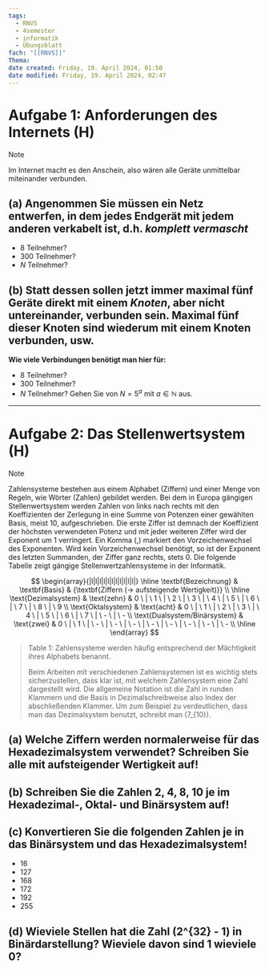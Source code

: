 ```yaml
---
tags:
  - RNVS
  - 4semester
  - informatik
  - Übungsblatt
fach: "[[RNVS]]"
Thema:
date created: Friday, 19. April 2024, 01:50
date modified: Friday, 19. April 2024, 02:47
---
```


# Aufgabe 1: Anforderungen des Internets (H)

>[!note]
>Im Internet macht es den Anschein, also wären alle Geräte unmittelbar miteinander verbunden.
## (a) Angenommen Sie müssen ein Netz entwerfen, in dem jedes Endgerät mit jedem anderen verkabelt ist, d.h. _komplett vermascht_

- 8 Teilnehmer?
- 300 Teilnehmer?
- $N$ Teilnehmer?

## (b) Statt dessen sollen jetzt immer maximal fünf Geräte direkt mit einem _Knoten_, aber nicht untereinander, verbunden sein. Maximal fünf dieser Knoten sind wiederum mit einem Knoten verbunden, usw.

**Wie viele Verbindungen benötigt man hier für:**

- 8 Teilnehmer?
- 300 Teilnehmer?
- $N$ Teilnehmer? Gehen Sie von $N = 5^a$ mit $a \in \mathbb{N}$ aus.

--- 

# Aufgabe 2: Das Stellenwertsystem (H)

>[!note]
>Zahlensysteme bestehen aus einem Alphabet (Ziffern) und einer Menge von Regeln, wie Wörter (Zahlen) gebildet werden. Bei dem in Europa gängigen Stellenwertsystem werden Zahlen von links nach rechts mit den Koeffizienten der Zerlegung in eine Summe von Potenzen einer gewählten Basis, meist 10, aufgeschrieben. Die erste Ziffer ist demnach der Koeffizient der höchsten verwendeten Potenz und mit jeder weiteren Ziffer wird der Exponent um 1 verringert. Ein Komma (,) markiert den Vorzeichenwechsel des Exponenten. Wird kein Vorzeichenwechsel benötigt, so ist der Exponent des letzten Summanden, der Ziffer ganz rechts, stets 0. Die folgende Tabelle zeigt gängige Stellenwertzahlensysteme in der Informatik.

$$
\begin{array}{|l|l|l|l|l|l|l|l|l|l|l|}
\hline
\textbf{Bezeichnung} & \textbf{Basis} & {\textbf{Ziffern (→ aufsteigende Wertigkeit)}} \\
\hline
\text{Dezimalsystem} & \text{zehn} & 0 \ | \ 1 \ | \ 2 \ | \ 3 \ | \ 4 \ | \ 5 \ | \ 6 \ | \ 7 \ | \ 8 \ | \ 9 \\
\text{Oktalsystem} & \text{acht} & 0 \ | \ 1 \ | \ 2 \ | \ 3 \ | \ 4 \ | \ 5 \ | \ 6 \ | \ 7 \ | \ - \ | \ - \\
\text{Dualsystem/Binärsystem} & \text{zwei} & 0 \ | \ 1 \ | \ - \ | \ - \ | \ - \ | \ - \ | \ - \ | \ - \ | \ - \ | \ - \\
\hline
\end{array}
$$

>Table 1: Zahlensysteme werden häufig entsprechend der Mächtigkeit ihres Alphabets benannt.
>
>Beim Arbeiten mit verschiedenen Zahlensystemen ist es wichtig stets sicherzustellen, dass klar ist, mit welchem Zahlensystem eine Zahl dargestellt wird. Die allgemeine Notation ist die Zahl in runden Klammern und die Basis in Dezimalschreibweise also Index der abschließenden Klammer. Um zum Beispiel zu verdeutlichen, dass man das Dezimalsystem benutzt, schreibt man \(7_{10}\).

## (a) Welche Ziffern werden normalerweise für das Hexadezimalsystem verwendet? Schreiben Sie alle mit aufsteigender Wertigkeit auf!

## (b) Schreiben Sie die Zahlen 2, 4, 8, 10 je im Hexadezimal-, Oktal- und Binärsystem auf!

## (c) Konvertieren Sie die folgenden Zahlen je in das Binärsystem und das Hexadezimalsystem!
- 16
- 127
- 168
- 172
- 192
- 255

## (d) Wieviele Stellen hat die Zahl \(2^{32} - 1\) in Binärdarstellung? Wieviele davon sind 1 wieviele 0?


